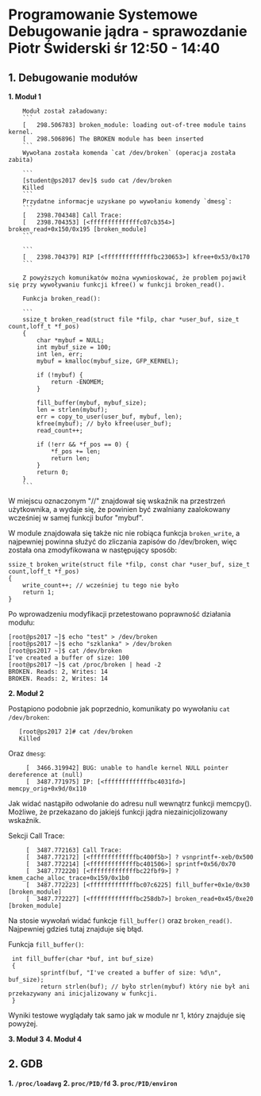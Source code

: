 # Programowanie Systemowe<br/> Debugowanie jądra - sprawozdanie<br/>Piotr Świderski śr 12:50 - 14:40

## 1. Debugowanie modułów
 **1. Moduł 1**
        
        Moduł został załadowany:
        ```
        [   298.506783] broken_module: loading out-of-tree module tains kernel.
        [   298.506896] The BROKEN module has been inserted
        ```
        Wywołana została komenda `cat /dev/broken` (operacja została zabita)

        ```
        [student@ps2017 dev]$ sudo cat /dev/broken
        Killed
        ```
        Przydatne informacje uzyskane po wywołaniu komendy `dmesg`:
        ```
        [   2398.704348] Call Trace:
        [   2398.704353] [<ffffffffffffffc07cb354>] broken_read+0x150/0x195 [broken_module]      
        ```

        ```
        [   2398.704379] RIP [<ffffffffffffffbc230653>] kfree+0x53/0x170
        ```

        Z powyższych komunikatów można wywnioskować, że problem pojawił się przy wywoływaniu funkcji kfree() w funkcji broken_read().

        Funkcja broken_read():

        ```
        ssize_t broken_read(struct file *filp, char *user_buf, size_t count,loff_t *f_pos)
        {
 	        char *mybuf = NULL;
            int mybuf_size = 100;
	        int len, err;
	        mybuf = kmalloc(mybuf_size, GFP_KERNEL);

	        if (!mybuf) {
                return -ENOMEM;
            }

	        fill_buffer(mybuf, mybuf_size);
	        len = strlen(mybuf);
	        err = copy_to_user(user_buf, mybuf, len);
	        kfree(mybuf); // było kfree(user_buf);
	        read_count++;

            if (!err && *f_pos == 0) {
                *f_pos += len;
                return len;
	        }
            return 0;
        }
        ```
  
   W miejscu oznaczonym "//" znajdował się wskaźnik na przestrzeń użytkownika, a wydaje się, że powinien być zwalniany zaalokowany wcześniej w samej funkcji bufor "mybuf".

   W module znajdowała się także nic nie robiąca funkcja `broken_write`, a najpewniej powinna służyć do zliczania zapisów do /dev/broken, więc została ona zmodyfikowana w następujący sposób:


    ssize_t broken_write(struct file *filp, const char *user_buf, size_t count,loff_t *f_pos)
    {
      	write_count++; // wcześniej tu tego nie było
        return 1;
    }


   Po wprowadzeniu modyfikacji przetestowano poprawność działania modułu:


    [root@ps2017 ~]$ echo "test" > /dev/broken
    [root@ps2017 ~]$ echo "szklanka" > /dev/broken
    [root@ps2017 ~]$ cat /dev/broken
    I've created a buffer of size: 100
    [root@ps2017 ~]$ cat /proc/broken | head -2
    BROKEN. Reads: 2, Writes: 14
    BROKEN. Reads: 2, Writes: 14


 **2. Moduł 2**
  
   Postąpiono podobnie jak poprzednio, komunikaty po wywołaniu `cat /dev/broken`:
   
       [root@ps2017 2]# cat /dev/broken
       Killed
       
   Oraz `dmesg`:
   
   ```
        [  3466.319942] BUG: unable to handle kernel NULL pointer dereference at (null)
        [  3487.771975] IP: [<fffffffffffffbc4031fd>] memcpy_orig+0x9d/0x110   
   ```
    
   Jak widać nastąpiło odwołanie do adresu null wewnątrz funkcji memcpy(). Możliwe, że przekazano do jakiejś funkcji jądra niezainicjolizowany wskaźnik.
    
   Sekcji Call Trace:
   ```
        [  3487.772163] Call Trace:
        [  3487.772172] [<fffffffffffffbc400f5b>] ? vsnprintf+-xeb/0x500
        [  3487.772214] [<fffffffffffffbc401506>] sprintf+0x56/0x70
        [  3487.772220] [<fffffffffffffbc22fbf9>] ? kmem_cache_alloc_trace+0x159/0x1b0
        [  3487.772223] [<fffffffffffffbc07c6225] fill_buffer+0x1e/0x30 [broken_module]
        [  3487.772227] [<fffffffffffffbc258db7>] broken_read+0x45/0xe20 [broken_module] 
   ```
   Na stosie wywołań widać funkcje `fill_buffer()` oraz `broken_read()`. Najpewniej gdzieś tutaj znajduje się błąd.
   
   Funkcja `fill_buffer()`:
   ```
   	int fill_buffer(char *buf, int buf_size)
	{
        	sprintf(buf, "I've created a buffer of size: %d\n", buf_size);
        	return strlen(buf); // było strlen(mybuf) który nie był ani przekazywany ani inicjalizowany w funkcji.
	}
   ```
   
   Wyniki testowe wyglądały tak samo jak w module nr 1, który znajduje się powyżej.
   
 **3. Moduł 3**
 **4. Moduł 4**

## 2. GDB
 **1. `/proc/loadavg`**
 **2. `proc/PID/fd`**
 **3. `proc/PID/environ`**
